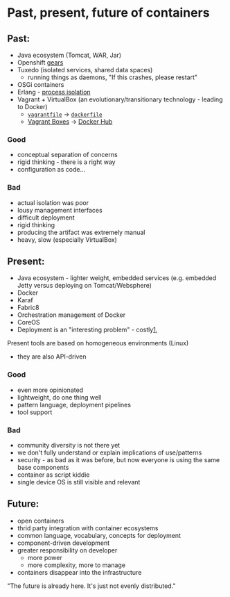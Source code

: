 # Past, present, future of containers

## Past:
 - Java ecosystem (Tomcat, WAR, Jar)
 - Openshift [gears](http://thenewstack.io/red-hat-openshift-part-1-from-gears-to-docker/)
 - Tuxedo (isolated services, shared data spaces)
    * running things as daemons, "If this crashes, please restart"
 - OSGi containers
 - Erlang - [process isolation](http://cacm.acm.org/magazines/2010/9/98014-erlang/fulltext)
 - Vagrant + VirtualBox (an evolutionary/transitionary technology - leading to Docker)
   - [`vagrantfile`](https://www.vagrantup.com/docs/vagrantfile/) -> [`dockerfile`](https://docs.docker.com/engine/reference/builder/)
   - [Vagrant Boxes](https://www.vagrantup.com/docs/boxes.html) -> [Docker Hub](https://docs.docker.com/docker-hub/repos/)

### Good

* conceptual separation of concerns
* rigid thinking - there is a right way
* configuration as code...

### Bad

* actual isolation was poor 
* lousy management interfaces
* difficult deployment
* rigid thinking
* producing the artifact was extremely manual
* heavy, slow (especially VirtualBox)

## Present:
 - Java ecosystem - lighter weight, embedded services (e.g. embedded Jetty versus deploying on Tomcat/Websphere)
 - Docker
 - Karaf
 - Fabric8
 - Orchestration management of Docker
 - CoreOS
 - Deployment is an "interesting problem" - costly[1](https://dougseven.com/2014/04/17/knightmare-a-devops-cautionary-tale/),

Present tools are based on homogeneous environments (Linux)
 - they are also API-driven

### Good

* even more opinionated
* lightweight, do one thing well
* pattern language, deployment pipelines
* tool support

### Bad

* community diversity is not there yet
* we don't fully understand or explain implications of use/patterns
* security - as bad as it was before, but now everyone is using the same base components
* container as script kiddie
* single device OS is still visible and relevant

## Future:
 - open containers
 - thrid party integration with container ecosystems
 - common language, vocabulary, concepts for deployment
 - component-driven development
 - greater responsibility on developer
   - more power
   - more complexity, more to manage
 - containers disappear into the infrastructure

"The future is already here. It's just not evenly distributed."

